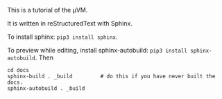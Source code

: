 This is a tutorial of the µVM.

It is written in reStructuredText with Sphinx.

To install sphinx: `pip3 install sphinx`.

To preview while editing, install sphinx-autobuild: `pip3 install
sphinx-autobuild`. Then

```
cd docs
sphinx-build . _build         # do this if you have never built the docs.
sphinx-autobuild . _build
```

<!--
vim: tw=80
-->
